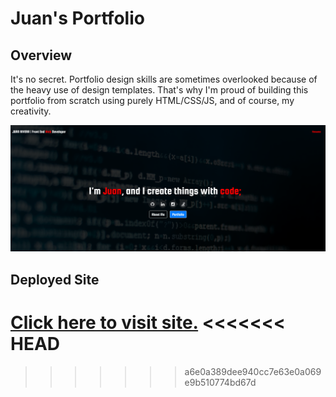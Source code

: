 # Juan's Portfolio

## Overview
It's no secret.  Portfolio design skills are sometimes overlooked because of the heavy use of design templates.  That's why I'm proud of building this portfolio from scratch using purely HTML/CSS/JS, and of course, my creativity.

![Juan's Portfolio](screenshot.png)

## Deployed Site
[Click here to visit site.](https://juancodeatatime.github.io/myPortfolio/)
<<<<<<< HEAD
=======

>>>>>>> a6e0a389dee940cc7e63e0a069e9b510774bd67d
